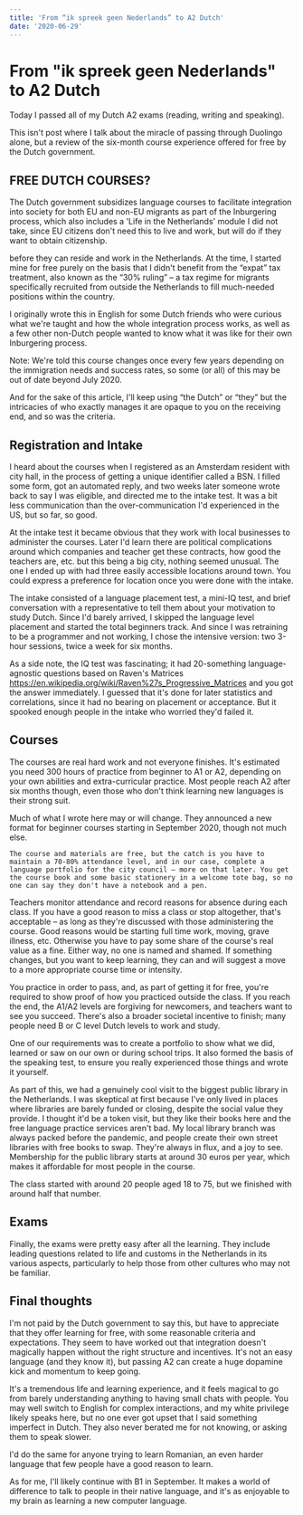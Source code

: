 ```yaml
---
title: 'From “ik spreek geen Nederlands” to A2 Dutch'
date: '2020-06-29'
---
```


# From "ik spreek geen Nederlands" to A2 Dutch

Today I passed all of my Dutch A2 exams (reading, writing and speaking).

This isn't post where I talk about the miracle of passing through Duolingo alone, but a review of the six-month course experience offered for free by the Dutch government.

## FREE DUTCH COURSES?

The Dutch government subsidizes language courses to facilitate integration into society for both EU and non-EU migrants as part of the Inburgering process, which also includes a 'Life in the Netherlands' module I did not take, since EU citizens don't need this to live and work, but will do if they want to obtain citizenship.

before they can reside and work in the Netherlands. At the time, I started mine for free purely on the basis that I didn't benefit from the “expat” tax treatment, also known as the “30% ruling” – a tax regime for migrants specifically recruited from outside the Netherlands to fill much-needed positions within the country.

I originally wrote this in English for some Dutch friends who were curious what we're taught and how the whole integration process works, as well as a few other non-Dutch people wanted to know what it was like for their own Inburgering process.

Note:
We're told this course changes once every few years depending on the immigration needs and success rates, so some (or all) of this may be out of date beyond July 2020.

And for the sake of this article, I'll keep using “the Dutch” or “they” but the intricacies of who exactly manages it are opaque to you on the receiving end, and so was the criteria.

## Registration and Intake

I heard about the courses when I registered as an Amsterdam resident with city hall, in the process of getting a unique identifier called a BSN. I filled some form, got an automated reply, and two weeks later someone wrote back to say I was eligible, and directed me to the intake test. It was a bit less communication than the over-communication I'd experienced in the US, but so far, so good.

At the intake test it became obvious that they work with local businesses to administer the courses. Later I'd learn there are political complications around which companies and teacher get these contracts, how good the teachers are, etc. but this being a big city, nothing seemed unusual. The one I ended up with had three easily accessible locations around town. You could express a preference for location once you were done with the intake.

The intake consisted of a language placement test, a mini-IQ test, and brief conversation with a representative to tell them about your motivation to study Dutch. Since I'd barely arrived, I skipped the language level placement and started the total beginners track. And since I was retraining to be a programmer and not working, I chose the intensive version: two 3-hour sessions, twice a week for six months.

As a side note, the IQ test was fascinating; it had 20-something language-agnostic questions based on Raven's Matrices https://en.wikipedia.org/wiki/Raven%27s_Progressive_Matrices and you got the answer immediately. I guessed that it's done for later statistics and correlations, since it had no bearing on placement or acceptance. But it spooked enough people in the intake who worried they'd failed it.

## Courses

The courses are real hard work and not everyone finishes. It's estimated you need 300 hours of practice from beginner to A1 or A2, depending on your own abilities and extra-curricular practice. Most people reach A2 after six months though, even those who don't think learning new languages is their strong suit.

Much of what I wrote here may or will change. They announced a new format for beginner courses starting in September 2020, though not much else.

    The course and materials are free, but the catch is you have to maintain a 70-80% attendance level, and in our case, complete a language portfolio for the city council – more on that later. You get the course book and some basic stationery in a welcome tote bag, so no one can say they don't have a notebook and a pen.

Teachers monitor attendance and record reasons for absence during each class. If you have a good reason to miss a class or stop altogether, that's acceptable – as long as they're discussed with those administering the course. Good reasons would be starting full time work, moving, grave illness, etc. Otherwise you have to pay some share of the course's real value as a fine. Either way, no one is named and shamed. If something changes, but you want to keep learning, they can and will suggest a move to a more appropriate course time or intensity.

You practice in order to pass, and, as part of getting it for free, you're required to show proof of how you practiced outside the class. If you reach the end, the A1/A2 levels are forgiving for newcomers, and teachers want to see you succeed. There's also a broader societal incentive to finish; many people need B or C level Dutch levels to work and study.

One of our requirements was to create a portfolio to show what we did, learned or saw on our own or during school trips. It also formed the basis of the speaking test, to ensure you really experienced those things and wrote it yourself.

As part of this, we had a genuinely cool visit to the biggest public library in the Netherlands. I was skeptical at first because I've only lived in places where libraries are barely funded or closing, despite the social value they provide. I thought it'd be a token visit, but they like their books here and the free language practice services aren't bad. My local library branch was always packed before the pandemic, and people create their own street libraries with free books to swap. They're always in flux, and a joy to see. Membership for the public library starts at around 30 euros per year, which makes it affordable for most people in the course.

The class started with around 20 people aged 18 to 75, but we finished with around half that number.

## Exams

Finally, the exams were pretty easy after all the learning. They include leading questions related to life and customs in the Netherlands in its various aspects, particularly to help those from other cultures who may not be familiar.

## Final thoughts

I'm not paid by the Dutch government to say this, but have to appreciate that they offer learning for free, with some reasonable criteria and expectations. They seem to have worked out that integration doesn't magically happen without the right structure and incentives. It's not an easy language (and they know it), but passing A2 can create a huge dopamine kick and momentum to keep going.

It's a tremendous life and learning experience, and it feels magical to go from barely understanding anything to having small chats with people. You may well switch to English for complex interactions, and my white privilege likely speaks here, but no one ever got upset that I said something imperfect in Dutch. They also never berated me for not knowing, or asking them to speak slower.

I'd do the same for anyone trying to learn Romanian, an even harder language that few people have a good reason to learn.

As for me, I'll likely continue with B1 in September. It makes a world of difference to talk to people in their native language, and it's as enjoyable to my brain as learning a new computer language.
